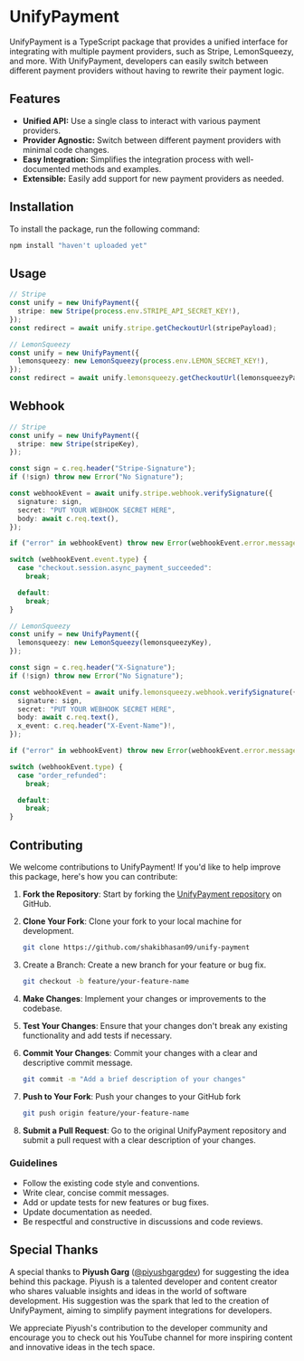 # UnifyPayment

UnifyPayment is a TypeScript package that provides a unified interface for integrating with multiple payment providers, such as Stripe, LemonSqueezy, and more. With UnifyPayment, developers can easily switch between different payment providers without having to rewrite their payment logic.

## Features

- **Unified API:** Use a single class to interact with various payment providers.
- **Provider Agnostic:** Switch between different payment providers with minimal code changes.
- **Easy Integration:** Simplifies the integration process with well-documented methods and examples.
- **Extensible:** Easily add support for new payment providers as needed.

## Installation

To install the package, run the following command:

```bash
npm install "haven't uploaded yet"
```

## Usage

```typescript
// Stripe
const unify = new UnifyPayment({
  stripe: new Stripe(process.env.STRIPE_API_SECRET_KEY!),
});
const redirect = await unify.stripe.getCheckoutUrl(stripePayload);

// LemonSqueezy
const unify = new UnifyPayment({
  lemonsqueezy: new LemonSqueezy(process.env.LEMON_SECRET_KEY!),
});
const redirect = await unify.lemonsqueezy.getCheckoutUrl(lemonsqueezyPayload);
```

## Webhook

```typescript
// Stripe
const unify = new UnifyPayment({
  stripe: new Stripe(stripeKey),
});

const sign = c.req.header("Stripe-Signature");
if (!sign) throw new Error("No Signature");

const webhookEvent = await unify.stripe.webhook.verifySignature({
  signature: sign,
  secret: "PUT YOUR WEBHOOK SECRET HERE",
  body: await c.req.text(),
});

if ("error" in webhookEvent) throw new Error(webhookEvent.error.message);

switch (webhookEvent.event.type) {
  case "checkout.session.async_payment_succeeded":
    break;

  default:
    break;
}

// LemonSqueezy
const unify = new UnifyPayment({
  lemonsqueezy: new LemonSqueezy(lemonsqueezyKey),
});

const sign = c.req.header("X-Signature");
if (!sign) throw new Error("No Signature");

const webhookEvent = await unify.lemonsqueezy.webhook.verifySignature({
  signature: sign,
  secret: "PUT YOUR WEBHOOK SECRET HERE",
  body: await c.req.text(),
  x_event: c.req.header("X-Event-Name")!,
});

if ("error" in webhookEvent) throw new Error(webhookEvent.error.message);

switch (webhookEvent.type) {
  case "order_refunded":
    break;

  default:
    break;
}
```

## Contributing

We welcome contributions to UnifyPayment! If you'd like to help improve this package, here's how you can contribute:

1. **Fork the Repository**: Start by forking the [UnifyPayment repository](https://github.com/shakibhasan09/unify-payment) on GitHub.

2. **Clone Your Fork**: Clone your fork to your local machine for development.

   ```bash
   git clone https://github.com/shakibhasan09/unify-payment
   ```

3. Create a Branch: Create a new branch for your feature or bug fix.

   ```bash
   git checkout -b feature/your-feature-name
   ```

4. **Make Changes**: Implement your changes or improvements to the codebase.
5. **Test Your Changes**: Ensure that your changes don't break any existing functionality and add tests if necessary.
6. **Commit Your Changes**: Commit your changes with a clear and descriptive commit message.
   ```bash
   git commit -m "Add a brief description of your changes"
   ```
7. **Push to Your Fork**: Push your changes to your GitHub fork
   ```bash
   git push origin feature/your-feature-name
   ```
8. **Submit a Pull Request**: Go to the original UnifyPayment repository and submit a pull request with a clear description of your changes.

### Guidelines

- Follow the existing code style and conventions.
- Write clear, concise commit messages.
- Add or update tests for new features or bug fixes.
- Update documentation as needed.
- Be respectful and constructive in discussions and code reviews.

## Special Thanks

A special thanks to **Piyush Garg** ([@piyushgargdev](https://www.youtube.com/@piyushgargdev)) for suggesting the idea behind this package. Piyush is a talented developer and content creator who shares valuable insights and ideas in the world of software development. His suggestion was the spark that led to the creation of UnifyPayment, aiming to simplify payment integrations for developers.

We appreciate Piyush's contribution to the developer community and encourage you to check out his YouTube channel for more inspiring content and innovative ideas in the tech space.
